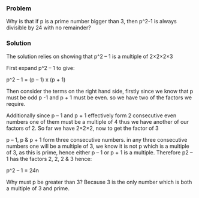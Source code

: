### Problem 

Why is that if p is a prime number bigger than 3, then p^2-1 is always divisible by 24 with no remainder?

### Solution 



The solution relies on showing that p^2 – 1 is a multiple of 2×2×2×3

First expand p^2 – 1 to give:

p^2 – 1 = (p – 1) x (p + 1)

Then consider the terms on the right hand side, firstly since we know that p must be odd p -1 and p + 1 must be even. so we have two of the factors we require.

Additionally since p – 1 and p + 1 effectively form 2 consecutive even numbers one of them must be a multiple of 4 thus we have another of our factors of 2. So far we have 2×2×2, now to get the factor of 3

p – 1, p & p + 1 form three consecutive numbers. in any three consecutive numbers one will be a multiple of 3, we know it is not p which is a multiple of 3, as this is prime, hence either p – 1 or p + 1 is a multiple. Therefore p2 – 1 has the factors 2, 2, 2 & 3 hence:

p^2 – 1 = 24n

Why must p be greater than 3? Because 3 is the only number which is both a multiple of 3 and prime.


